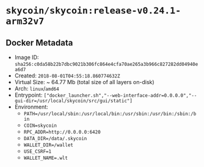 # `skycoin/skycoin:release-v0.24.1-arm32v7`

## Docker Metadata

- Image ID: `sha256:c0da58b22b7dbc9021b306fc864e4cfa70ae265a3b966c827282dd04940ea6d7`
- Created: `2018-08-01T04:55:18.860774632Z`
- Virtual Size: ~ 64.77 Mb
    (total size of all layers on-disk)
- Arch: `linux`/`amd64`
- Entrypoint: `["docker_launcher.sh","--web-interface-addr=0.0.0.0","--gui-dir=/usr/local/skycoin/src/gui/static"]`
- Environment:
    - `PATH=/usr/local/sbin:/usr/local/bin:/usr/sbin:/usr/bin:/sbin:/bin`
    - `COIN=skycoin`
    - `RPC_ADDR=http://0.0.0.0:6420`
    - `DATA_DIR=/data/.skycoin`
    - `WALLET_DIR=/wallet`
    - `USE_CSRF=1`
    - `WALLET_NAME=.wlt`

